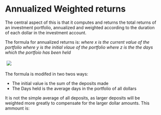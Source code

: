 # Annualized Weighted returns

The central aspect of this is that it computes and returns the total returns of an investment portfolio, annualized and weighted according to the duration of each dollar in the investment account.

The formula for annualized returns is:
*where x is the current value of the portfolio*
*where y is the initial vlaue of the portfolio*
*where z is the the days which the portfoio has been held*

<img style="background-color: white; padding: 5px" src="https://render.githubusercontent.com/render/math?math=(x/y)^{365/z}-1">

The formula is modifed in two twos ways:
- The initial value is the sum of the deposits made
- The Days held is the average days in the portfolio of all dollars

It is not the simple average of all deposits, as larger deposits will be weighted more greatly to compensate for the larger dollar amounts. This ammount is:
<!-- fix this img -->
<!-- <img style="background-color: white; padding: 5px" src="https://render.githubusercontent.com/render/math?math=\sum_{\forall i}{}"> -->
